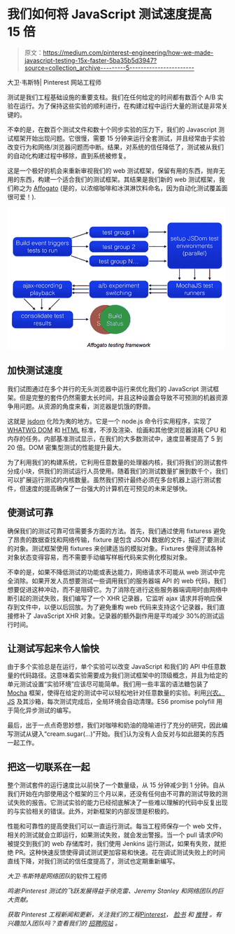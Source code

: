 # 我们如何将 JavaScript 测试速度提高 15 倍

> 原文：<https://medium.com/pinterest-engineering/how-we-made-javascript-testing-15x-faster-5ba35b5d3947?source=collection_archive---------5----------------------->

大卫·韦斯特| Pinterest 网站工程师

测试是我们工程基础设施的重要支柱。我们在任何给定的时间都有数百个 A/B 实验在运行。为了保持这些实验的顺利进行，在构建过程中运行大量的测试是非常关键的。

不幸的是，在数百个测试文件和数十个同步实验的压力下，我们的 Javascript 测试框架开始出现问题。它很慢，需要 15 分钟来运行全套测试，并且经常由于实验改变行为和网络/浏览器问题而中断。结果，对系统的信任降低了，测试被从我们的自动化构建过程中移除，直到系统被修复。

这是一个极好的机会来重新审视我们的 web 测试框架，保留有用的东西，抛弃无用的东西，构建一个适合我们的测试框架。其结果是我们新的 web 测试框架，我们称之为 [Affogato](https://www.pinterest.com/search/pins/?q=affogato) (是的，以浓缩咖啡和冰淇淋饮料命名，因为自动化测试覆盖面很可爱！).

![](img/dd78bbb3bd0d808131d13fa9fb779cd3.png)

## 加快测试速度

我们试图通过在多个并行的无头浏览器中运行来优化我们的 JavaScript 测试框架。但是完整的套件仍然需要太长时间，并且这种设置会导致不可预测的机器资源争用问题。从资源的角度来看，浏览器是饥饿的野兽。

这就是 [jsdom](https://github.com/tmpvar/jsdom) 化险为夷的地方。它是一个 node.js 命令行实用程序，实现了 [WHATWG DOM](https://dom.spec.whatwg.org/) 和 [HTML](https://html.spec.whatwg.org/multipage/) 标准，不涉及渲染、绘画和其他使浏览器消耗 CPU 和内存的任务。内部基准测试显示，在我们的大多数测试中，速度显著提高了 5 到 20 倍。DOM 密集型测试的性能提升最大。

为了利用我们的构建系统，它利用任意数量的处理器内核，我们将我们的测试套件分成小块，供我们的测试运行人员使用。随着我们的测试数量扩展到数千个，我们可以扩展运行测试的内核数量。虽然我们预计最终必须在多台机器上运行测试套件，但速度的提高确保了一台强大的计算机在可预见的未来足够快。

## 使测试可靠

确保我们的测试可靠可信需要多方面的方法。首先，我们通过使用 fixturess 避免了昂贵的数据查找和网络传输，fixture 是包含 JSON 数据的文件，描述了要测试的对象。测试框架使用 fixtures 来创建适当的模拟对象。Fixtures 使得测试各种对象状态变得容易，而不需要手动编写样板代码来实例化模拟对象。

不幸的是，如果不降低测试的功能或表达能力，网络请求不可能从 web 测试中完全消除。如果开发人员想要测试一些调用我们的服务器端 API 的 web 代码，我们想要促进这种冲动，而不是阻碍它。为了消除在进行这些服务器端调用时由网络中断引起的测试失败，我们编写了一个 XHR 记录器，它监听 ajax 请求并将响应保存到文件中，以便以后回放。为了避免重构 web 代码来支持这个记录器，我们直接修补了 JavaScript XHR 对象。记录器的额外副作用是平均减少 30%的测试运行时间。

## 让测试写起来令人愉快

由于多个实验总是在运行，单个实验可以改变 JavaScript 和我们的 API 中任意数量的代码路径。这意味着实验需要成为我们测试框架中的顶级概念，并且为给定的单元测试设置“实验环境”应该尽可能简单。我们用一些丰富的语法糖包装了 [Mocha](http://mochajs.org/) 框架，使得在给定的测试中可以轻松地针对任意数量的实验。利用[兴农。JS](http://sinonjs.org/) 及其沙箱，每次测试完成后，全局环境会自动清理。ES6 promise polyfill 用于简化异步测试的编写。

最后，出于一点点奇思妙想，我们对咖啡和奶油的隐喻进行了充分的研究，因此编写测试从键入“cream.sugar(…)”开始。我们认为没有人会反对与如此甜美的东西一起工作。

## 把这一切联系在一起

整个测试套件的运行速度比以前快了一个数量级，从 15 分钟减少到 1 分钟。自从我们开始在内部使用这个框架的三个月以来，还没有任何由不可靠的测试导致的测试失败的报告。它测试实验的能力已经彻底解决了一些难以理解的代码中反复出现的与实验相关的错误。此外，对新框架的内部反馈是积极的。

性能和可靠性的提高使我们可以一直运行测试。每当工程师保存一个 web 文件，相关的测试就会立即运行，如果测试失败，就会发出警报。当一个 pull 请求(PR)被提交到我们的 web 存储库时，我们使用 Jenkins 运行测试，如果有失败，就拒绝 PR。这种快速反馈使得调试测试更加容易和快速。花在调试测试失败上的时间直线下降，对我们测试的信任度提高了，测试也定期重新编写。

*大卫·韦斯特是网络团队*的软件工程师

*鸣谢:Pinterest 测试的飞跃发展得益于徐克雷、Jeremy Stanley 和网络团队的巨大贡献。*

*获取 Pinterest 工程新闻和更新，关注我们的工程*[*Pinterest*](https://www.pinterest.com/malorie/pinterest-engineering-news/)*，* [*脸书*](https://www.facebook.com/pinterestengineering) *和* [*推特*](https://twitter.com/PinterestEng) *。有兴趣加入团队吗？查看我们的* [*招聘网站*](https://about.pinterest.com/en/careers/engineering-product) *。*